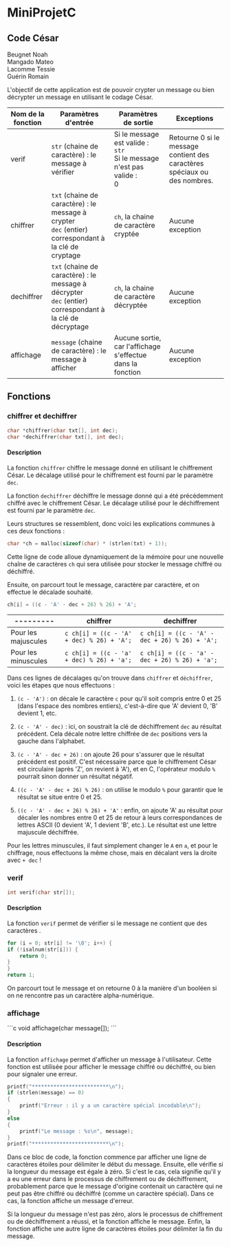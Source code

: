# MiniProjetC

## Code César

Beugnet Noah<br>Mangado Mateo<br>Lacomme Tessie<br>Guérin Romain

L'objectif de cette application est de pouvoir crypter un message ou bien décrypter un message en utilisant le codage César.

| Nom de la fonction | Paramètres d'entrée | Paramètres de sortie | Exceptions |
| --- | --- | --- | --- |
| verif | `str` (chaine de caractère) : le message à vérifier | Si le message est valide : <br> `str`<br>Si le message n'est pas valide : <br>0 | Retourne 0 si le message contient des caractères spéciaux ou des nombres. |
| chiffrer | `txt` (chaine de caractère) : le message à crypter<br>`dec` (entier) correspondant à la clé de cryptage | `ch`, la chaine de caractère cryptée  | Aucune exception |
| dechiffrer | `txt` (chaine de caractère) : le message à décrypter<br>`dec` (entier) correspondant à la clé de décryptage | `ch`, la chaine de caractère décryptée | Aucune exception |
| affichage | `message` (chaine de caractère) : le message à afficher | Aucune sortie, car l'affichage s'effectue dans la fonction | Aucune exception | 

## Fonctions

### chiffrer et dechiffrer

```c
char *chiffrer(char txt[], int dec);
char *dechiffrer(char txt[], int dec);
```

#### Description

La fonction `chiffrer` chiffre le message donné en utilisant le chiffrement César. Le décalage utilisé pour le chiffrement est fourni par le paramètre `dec`.

La fonction `dechiffrer` déchiffre le message donné qui a été précédemment chiffré avec le chiffrement César. Le décalage utilisé pour le déchiffrement est fourni par le paramètre `dec`.

Leurs structures se ressemblent, donc voici les explications communes à ces deux fonctions :

```c
char *ch = malloc(sizeof(char) * (strlen(txt) + 1));
```
Cette ligne de code alloue dynamiquement de la mémoire pour une nouvelle chaîne de caractères `ch` qui sera utilisée pour stocker le message chiffré ou déchiffré.

Ensuite, on parcourt tout le message, caractère par caractère, et on effectue le décalade souhaité.

```c
ch[i] = ((c - 'A' - dec + 26) % 26) + 'A';
```

| --------- | chiffrer | dechiffrer |
| --------- | ------------- |  ------------- |
| Pour les majuscules | ```c ch[i] = ((c - 'A' + dec) % 26) + 'A'; ``` | ```c ch[i] = ((c - 'A' - dec + 26) % 26) + 'A'; ``` |
| Pour les minuscules | ```c ch[i] = ((c - 'a' + dec) % 26) + 'a'; ``` | ```c ch[i] = ((c - 'a' - dec + 26) % 26) + 'a'; ``` |


Dans ces lignes de décalages qu'on trouve dans `chiffrer` et `déchiffrer`, voici les étapes que nous effectuons :

1. `(c - 'A')` : on décale le caractère `c` pour qu'il soit compris entre 0 et 25 (dans l'espace des nombres entiers), c'est-à-dire que 'A' devient 0, 'B' devient 1, etc.

2. `(c - 'A' - dec)` : ici, on soustrait la clé de déchiffrement `dec` au résultat précédent. Cela décale notre lettre chiffrée de `dec` positions vers la gauche dans l'alphabet.

3. `(c - 'A' - dec + 26)` : on ajoute 26 pour s'assurer que le résultat précédent est positif. C'est nécessaire parce que le chiffrement César est circulaire (après 'Z', on revient à 'A'), et en C, l'opérateur modulo `%` pourrait sinon donner un résultat négatif.

4. `((c - 'A' - dec + 26) % 26)` : on utilise le modulo `%` pour garantir que le résultat se situe entre 0 et 25.

5. `((c - 'A' - dec + 26) % 26) + 'A'` : enfin, on ajoute 'A' au résultat pour décaler les nombres entre 0 et 25 de retour à leurs correspondances de lettres ASCII (0 devient 'A', 1 devient 'B', etc.). Le résultat est une lettre majuscule déchiffrée.

Pour les lettres minuscules, il faut simplement changer le `A` en `a`, et pour le chiffrage, nous effectuons la même chose, mais en décalant vers la droite avec `+ dec` !

### verif

```c
int verif(char str[]);
```

#### Description

La fonction `verif` permet de vérifier si le message ne contient que des caractères .

```c
for (i = 0; str[i] != '\0'; i++) {
if (!isalnum(str[i])) {
    return 0;
}
}
return 1;
```
On parcourt tout le message et on retourne 0 à la manière d'un booléen si on ne rencontre pas un caractère alpha-numérique.

### affichage

\```c
void affichage(char message[]);
\```

#### Description

La fonction `affichage` permet d'afficher un message à l'utilisateur. Cette fonction est utilisée pour afficher le message chiffré ou déchiffré, ou bien pour signaler une erreur.

```c
printf("*************************\n");
if (strlen(message) == 0)
{
    printf("Erreur : il y a un caractère spécial incodable\n");
}
else
{
    printf("Le message : %s\n", message);
}
printf("*************************\n");
```

Dans ce bloc de code, la fonction commence par afficher une ligne de caractères étoiles pour délimiter le début du message. Ensuite, elle vérifie si la longueur du message est égale à zéro. Si c'est le cas, cela signifie qu'il y a eu une erreur dans le processus de chiffrement ou de déchiffrement, probablement parce que le message d'origine contenait un caractère qui ne peut pas être chiffré ou déchiffré (comme un caractère spécial). Dans ce cas, la fonction affiche un message d'erreur.

Si la longueur du message n'est pas zéro, alors le processus de chiffrement ou de déchiffrement a réussi, et la fonction affiche le message. Enfin, la fonction affiche une autre ligne de caractères étoiles pour délimiter la fin du message.